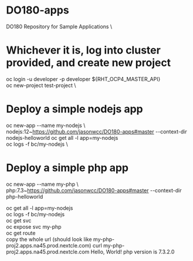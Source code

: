 # DO180-apps
DO180 Repository for Sample Applications \

# Whichever it is, log into cluster provided, and create new project
oc login -u developer -p developer ${RHT_OCP4_MASTER_API} \
oc new-project test-project \

# Deploy a simple nodejs app
oc new-app --name my-nodejs \\ \
nodejs:12~https://github.com/jasonwcc/DO180-apps#master --context-dir nodejs-helloworld
oc get all -l app=my-nodejs \
oc logs -f bc/my-nodejs \

# Deploy a simple php app
oc new-app --name my-php \\ \
php:7.3~https://github.com/jasonwcc/DO180-apps#master --context-dir php-helloworld

oc get all -l app=my-nodejs \
oc logs -f bc/my-nodejs \
oc get svc \
oc expose svc my-php \
oc get route \
copy the whole url (should look like my-php-proj2.apps.na45.prod.nextcle.com)
curl my-php-proj2.apps.na45.prod.nextcle.com
Hello, World! php version is 7.3.2.0

